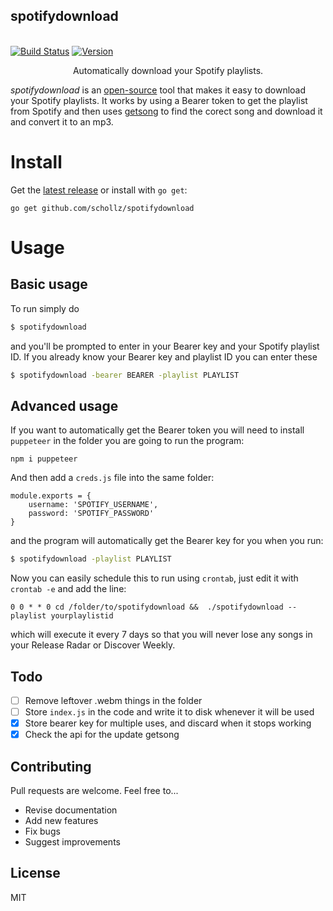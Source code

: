 <p align="center">
<h2>spotifydownload</h2>
<br>
<a href="https://travis-ci.org/schollz/spotifydownload"><img
src="https://img.shields.io/travis/schollz/spotifydownload.svg?style=flat-square"
alt="Build Status"></a> <a
href="https://github.com/schollz/spotifydownload/releases/latest"><img
src="https://img.shields.io/badge/version-0.1.0-brightgreen.svg?style=flat-square"
alt="Version"></a> </p>

<p align="center">Automatically download your Spotify playlists.</p>

*spotifydownload* is an [open-source](https://github.com/schollz/spotifydownload) tool that makes it easy to download your Spotify playlists. It works by using a Bearer token to get the playlist from Spotify and then uses [getsong](https://github.com/schollz/getsong) to find the corect song and download it and convert it to an mp3.


# Install

Get the [latest release](https://github.com/schollz/spotifydownload/releases/latest) or install with `go get`:

```
go get github.com/schollz/spotifydownload
```

# Usage

## Basic usage

To run simply do

```bash
$ spotifydownload
```

and you'll be prompted to enter in your Bearer key and your Spotify playlist ID. If you already know your Bearer key and playlist ID you can enter these

```bash
$ spotifydownload -bearer BEARER -playlist PLAYLIST
```

## Advanced usage

If you want to automatically get the Bearer token you will need to install `puppeteer` in the folder you are going to run the program:

```
npm i puppeteer
```

And then add a `creds.js` file into the same folder:

```
module.exports = {
    username: 'SPOTIFY_USERNAME',
    password: 'SPOTIFY_PASSWORD'
}
```

and the program will automatically get the Bearer key for you when you run:

```bash
$ spotifydownload -playlist PLAYLIST
```

Now you can easily schedule this to run using `crontab`, just edit it with `crontab -e` and add the line:

```
0 0 * * 0 cd /folder/to/spotifydownload &&  ./spotifydownload --playlist yourplaylistid
```

which will execute it every 7 days so that you will never lose any songs in your Release Radar or Discover Weekly.

## Todo

- [ ] Remove leftover .webm things in the folder
- [ ] Store `index.js` in the code and write it to disk whenever it will be used
- [x] Store bearer key for multiple uses, and discard when it stops working
- [x] Check the api for the update getsong

## Contributing

Pull requests are welcome. Feel free to...

- Revise documentation
- Add new features
- Fix bugs
- Suggest improvements


## License

MIT

